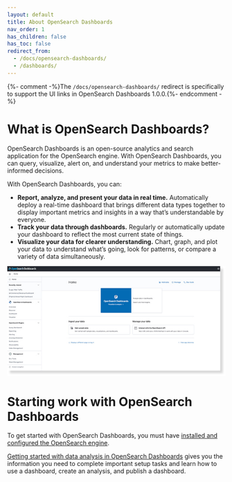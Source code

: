 ```yaml
---
layout: default
title: About OpenSearch Dashboards
nav_order: 1
has_children: false
has_toc: false
redirect_from:
  - /docs/opensearch-dashboards/
  - /dashboards/
---
```


{%- comment -%}The `/docs/opensearch-dashboards/` redirect is specifically to support the UI links in OpenSearch Dashboards 1.0.0.{%- endcomment -%}

# What is OpenSearch Dashboards?

OpenSearch Dashboards is an open-source analytics and search application for the OpenSearch engine. With OpenSearch Dashboards, you can query, visualize, alert on, and understand your metrics to make better-informed decisions.

With OpenSearch Dashboards, you can:

* **Report, analyze, and present your data in real time.** Automatically deploy a real-time dashboard that brings different data types together to display important metrics and insights in a way that’s understandable by everyone.
* **Track your data through dashboards.** Regularly or automatically update your dashboard to reflect the most current state of things.
* **Visualize your data for clearer understanding.** Chart, graph, and plot your data to understand what’s going, look for patterns, or compare a variety of data simultaneously.

![Image of OpenSearch Dashboards welcome page](../images/welcome-dashboards.jpg)

# Starting work with OpenSearch Dashboards

To get started with OpenSearch Dashboards, you must have [installed and configured the OpenSearch engine](../_opensearch/install/index.md).

[Getting started with data analysis in OpenSearch Dashboards](install/index.md) gives you the information you need to complete important setup tasks and learn how to use a dashboard, create an analysis, and publish a dashboard.
